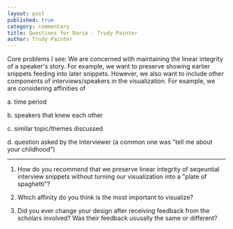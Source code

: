 ```yaml
---
layout: post
published: true
category: commentary
title: Questions for Dario - Trudy Painter
author: Trudy Painter
---
```

Core problems I see: We are concerned with maintaining the linear integrity of a speaker's story. For example, we want to preserve showing earlier snippets feeding into later snippets. However, we also want to include other components of interviews/speakers in the visualization. For example, we are considering affinities of 

a. time period

b. speakers that knew each other

c. similar topic/themes discussed

d. question asked by the interviewer (a common one was "tell me about your childhood")

---

1. How do you recommend that we preserve linear integrity of seqeuntial interview snippets without turning our visualization into a "plate of spaghetti"?

2. Which affinity do you think is the most important to visualize? 

3. Did you ever change your design after receiving feedback from the scholars involved? Was their feedback ususally the same or different?
